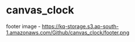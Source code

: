 # canvas_clock

footer image - https://kq-storage.s3.ap-south-1.amazonaws.com/Github/canvas_clock/footer.png

